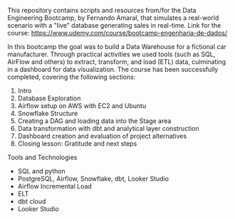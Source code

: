 This repository contains scripts and resources from/for the Data Engineering Bootcamp, by Fernando Amaral, that simulates a real-world scenario with a "live" database generating sales in real-time.
Link for the course: https://www.udemy.com/course/bootcamp-engenharia-de-dados/

In this bootcamp the goal was to build a Data Warehouse for a fictional car manufacturer. Through practical activities we used tools (such as SQL, AirFlow and others) to extract, transform, and load (ETL) data, culminating in a dashboard for data visualization.
The course has been successfully completed, covering the following sections:
1. Intro
2. Database Exploration
3. Airflow setup on AWS with EC2 and Ubuntu
4. Snowflake Structure
5. Creating a DAG and loading data into the Stage area
6. Data transformation with dbt and analytical layer construction
7. Dashboard creation and evaluation of project alternatives
8. Closing lesson: Gratitude and next steps


Tools and Technologies
- SQL and python
- PostgreSQL, Airflow, Snowflake, dbt, Looker Studio
- Airflow Incremental Load
- ELT
- dbt cloud
- Looker Studio

